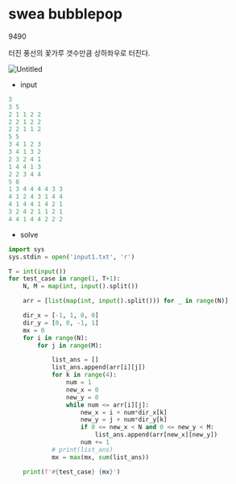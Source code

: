 # swea bubblepop

9490

터진 풍선의 꽃가루 갯수만큼 상하좌우로 터진다.

![Untitled](https://s3-us-west-2.amazonaws.com/secure.notion-static.com/c2d2714c-8742-4306-8ffe-580ab0db6e00/Untitled.png)

- input

```python
3
3 5
2 1 1 2 2 
2 2 1 2 2 
2 2 1 1 2 
5 5
3 4 1 2 3 
3 4 1 3 2 
2 3 2 4 1 
1 4 4 1 3 
2 2 3 4 4 
5 8
1 3 4 4 4 4 3 3 
4 1 2 4 3 1 4 4 
4 1 4 4 1 4 2 1 
3 2 4 2 1 1 2 1 
4 4 1 4 4 2 2 2
```

- solve

```python
import sys
sys.stdin = open('input1.txt', 'r')

T = int(input())
for test_case in range(1, T+1):
    N, M = map(int, input().split())

    arr = [list(map(int, input().split())) for _ in range(N)]

    dir_x = [-1, 1, 0, 0]
    dir_y = [0, 0, -1, 1]
    mx = 0
    for i in range(N):
        for j in range(M):

            list_ans = []
            list_ans.append(arr[i][j])
            for k in range(4):
                num = 1
                new_x = 0
                new_y = 0
                while num <= arr[i][j]:
                    new_x = i + num*dir_x[k]
                    new_y = j + num*dir_y[k]
                    if 0 <= new_x < N and 0 <= new_y < M:
                        list_ans.append(arr[new_x][new_y])
                    num += 1
            # print(list_ans)
            mx = max(mx, sum(list_ans))

    print(f'#{test_case} {mx}')

```